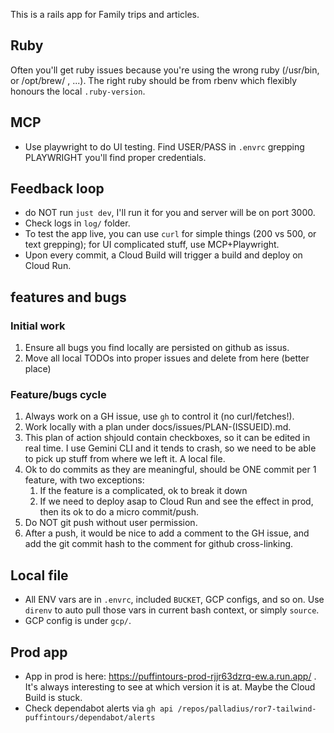 This is a rails app for Family trips and articles.

## Ruby

Often you'll get ruby issues because you're using the wrong ruby (/usr/bin, or /opt/brew/ , ...). The right ruby should be from rbenv which flexibly honours the local `.ruby-version`.

## MCP

* Use playwright to do UI testing. Find USER/PASS in `.envrc` grepping PLAYWRIGHT you'll find proper credentials.

## Feedback loop

* do NOT run `just dev`, I'll run it for you and server will be on port 3000.
* Check logs in `log/` folder.
* To test the app live, you can use `curl` for simple things (200 vs 500, or text grepping); for UI complicated stuff, use MCP+Playwright.
* Upon every commit, a Cloud Build will trigger a build and deploy on Cloud Run.

## features and bugs

### Initial work
1. Ensure all bugs you find locally are persisted on github as issus.
2. Move all local TODOs into proper issues and delete from here (better place)

### Feature/bugs cycle

1. Always work on a GH issue, use `gh` to control it (no curl/fetches!).
2. Work locally with a plan under docs/issues/PLAN-(ISSUEID).md.
3. This plan of action shjould contain checkboxes, so it can be edited in real time. I use Gemini CLI and it tends to crash, so we need to be able to pick up stuff from where we left it. A local file.
4. Ok to do commits as they are meaningful, should be ONE commit per 1 feature, with two exceptions:
   1.  If the feature is a complicated, ok to break it down
   2.  If we need to deploy asap to Cloud Run and see the effect in prod, then its ok to do a micro commit/push.
5. Do NOT git push without user permission.
6. After a push, it would be nice to add a comment to the GH issue, and add the git commit hash to the comment for github cross-linking.

## Local file

* All ENV vars are in `.envrc`, included `BUCKET`, GCP configs, and so on. Use `direnv` to auto pull those vars in current bash context, or simply `source`.
* GCP config is under `gcp/`.

## Prod app

* App in prod is here: https://puffintours-prod-rjjr63dzrq-ew.a.run.app/ . It's always interesting to see at which version it is at. Maybe the Cloud Build is stuck.
* Check dependabot alerts via `gh api /repos/palladius/ror7-tailwind-puffintours/dependabot/alerts`
